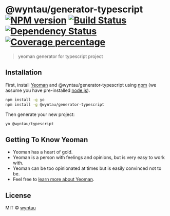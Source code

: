 # @wyntau/generator-typescript [![NPM version][npm-image]][npm-url] [![Build Status][travis-image]][travis-url] [![Dependency Status][daviddm-image]][daviddm-url] [![Coverage percentage][coveralls-image]][coveralls-url]
> yeoman generator for typescript project

## Installation

First, install [Yeoman](http://yeoman.io) and @wyntau/generator-typescript using [npm](https://www.npmjs.com/) (we assume you have pre-installed [node.js](https://nodejs.org/)).

```bash
npm install -g yo
npm install -g @wyntau/generator-typescript
```

Then generate your new project:

```bash
yo @wyntau/typescript
```

## Getting To Know Yeoman

 * Yeoman has a heart of gold.
 * Yeoman is a person with feelings and opinions, but is very easy to work with.
 * Yeoman can be too opinionated at times but is easily convinced not to be.
 * Feel free to [learn more about Yeoman](http://yeoman.io/).

## License

MIT © [wyntau](git@github.com:wyntau/generator-typescript-project.git)


[npm-image]: https://badge.fury.io/js/%40wyntau%2Fgenerator-typescript.svg
[npm-url]: https://npmjs.org/package/@wyntau/generator-typescript
[travis-image]: https://travis-ci.com/wyntau/generator-typescript.svg?branch=master
[travis-url]: https://travis-ci.com/wyntau/generator-typescript
[daviddm-image]: https://david-dm.org/wyntau/generator-typescript.svg?theme=shields.io
[daviddm-url]: https://david-dm.org/wyntau/generator-typescript
[coveralls-image]: https://coveralls.io/repos/wyntau/generator-typescript/badge.svg
[coveralls-url]: https://coveralls.io/r/wyntau/generator-typescript
